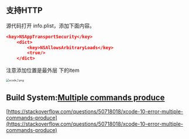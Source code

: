## 支持HTTP 

源代码打开 info.plist，添加下面内容。

```json
<key>NSAppTransportSecurity</key>
    <dict>
        <key>NSAllowsArbitraryLoads</key>
        <true/>
    </dict>
```

注意添加位置是最外层<dict> 下的item

<img src="/Users/mingzhou/Desktop/Note/Image/xcode_1.png" alt="xcode_1.png" style="zoom:50%;" />



## Build System:[Multiple commands produce](https://stackoverflow.com/questions/50718018/xcode-10-error-multiple-commands-produce)

[https://stackoverflow.com/questions/50718018/xcode-10-error-multiple-commands-produce](https://stackoverflow.com/questions/50718018/xcode-10-error-multiple-commands-produce)